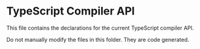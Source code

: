 ﻿# TypeScript Compiler API

This file contains the declarations for the current TypeScript compiler API.

Do not manually modify the files in this folder. They are code generated.
